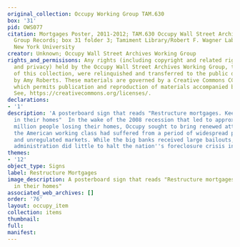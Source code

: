 ```yaml
---
original_collection: Occupy Working Group TAM.630
box: '31'
pid: OWS077
citation: Mortgages Poster, 2011-2012; TAM.630 Occupy Wall Street Archives Working
  Group Records; box 31 folder 3; Tamiment Library/Robert F. Wagner Labor Archives,
  New York University
creator: Unknown; Occupy Wall Street Archives Working Group
rights_and_permisisons: Any rights (including copyright and related rights to publicity
  and privacy) held by the Occupy Wall Street Archives Working Group, the creator
  of this collection, were relinquished and transferred to the public domain in 2013
  by Amy Roberts. These materials are governed by a Creative Commons CC0 license,
  which permits publication and reproduction of materials accompanied by full attribution.
  See, https://creativecommons.org/licenses/.
declarations:
- '1'
description: 'A posterboard sign that reads "Restructure mortgages. Keep Americans
  in their homes"  In the wake of the 2008 recession that led to approximately 10
  million people losing their homes, Occupy sought to bring renewed attention to how
  the American working class had suffered from a period of widespread predatory lending
  and unregulated markets. While the big banks received large bailouts, the Obama
  administration did little to halt the nation''s foreclosure crisis in 2009. '
themes:
- '12'
object_type: Signs
label: Restructure Mortgages
image_description: A posterboard sign that reads "Restructure mortgages. Keep Americans
  in their homes"
associated_web_archives: []
order: '76'
layout: occupy_item
collection: items
thumbnail:
full:
manifest:
---
```

